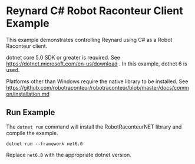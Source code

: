 # Reynard C\# Robot Raconteur Client Example

This example demonstrates controlling Reynard using C\# as a Robot Raconteur client.

dotnet core 5.0 SDK or greater is required. See https://dotnet.microsoft.com/en-us/download . In this example,
dotnet 6 is used.

Platforms other than Windows require the native library to be installed. See 
https://github.com/robotraconteur/robotraconteur/blob/master/docs/common/installation.md

## Run Example

The `dotnet run` command will install the RobotRaconteurNET library and compile the example.

```
dotnet run --framework net6.0
```

Replace `net6.0` with the appropriate dotnet version.